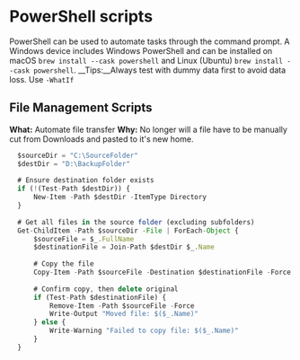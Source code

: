 # PowerShell scripts

PowerShell can be used to automate tasks through the command prompt. A Windows device includes Windows PowerShell and can be installed on macOS `brew install --cask powershell` and Linux (Ubuntu) `brew install --cask powershell`. __Tips:__Always test with dummy data first to avoid data loss. Use `-WhatIf`

## File Management Scripts
__What:__ Automate file transfer
__Why:__ No longer will a file have to be manually cut from Downloads and pasted to it's new home. 
```javascript
  $sourceDir = "C:\SourceFolder"
  $destDir = "D:\BackupFolder"
  
  # Ensure destination folder exists
  if (!(Test-Path $destDir)) {
      New-Item -Path $destDir -ItemType Directory
  }
  
  # Get all files in the source folder (excluding subfolders)
  Get-ChildItem -Path $sourceDir -File | ForEach-Object {
      $sourceFile = $_.FullName
      $destinationFile = Join-Path $destDir $_.Name
  
      # Copy the file
      Copy-Item -Path $sourceFile -Destination $destinationFile -Force
  
      # Confirm copy, then delete original
      if (Test-Path $destinationFile) {
          Remove-Item -Path $sourceFile -Force
          Write-Output "Moved file: $($_.Name)"
      } else {
          Write-Warning "Failed to copy file: $($_.Name)"
      }
  }
```
